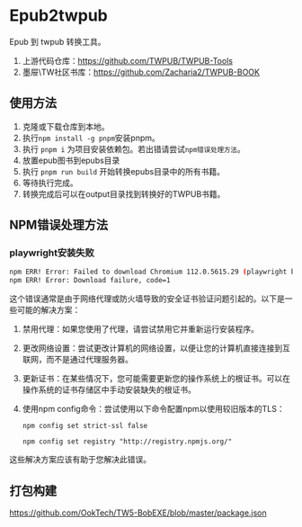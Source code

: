# Epub2twpub
Epub 到 twpub 转换工具。

1. 上游代码仓库：https://github.com/TWPUB/TWPUB-Tools
2. 墨屉\TW社区书库：https://github.com/Zacharia2/TWPUB-BOOK


## 使用方法

1. 克隆或下载仓库到本地。
2. 执行`npm install -g pnpm`安装pnpm。
3. 执行 `pnpm i` 为项目安装依赖包。若出错请尝试`npm错误处理方法`。
4. 放置epub图书到epubs目录
5. 执行 `pnpm run build` 开始转换epubs目录中的所有书籍。
6. 等待执行完成。
7. 转换完成后可以在output目录找到转换好的TWPUB书籍。

## NPM错误处理方法

### playwright安装失败

```sh
npm ERR! Error: Failed to download Chromium 112.0.5615.29 (playwright build v1055), caused by
npm ERR! Error: Download failure, code=1
```

这个错误通常是由于网络代理或防火墙导致的安全证书验证问题引起的。以下是一些可能的解决方案：

1. 禁用代理：如果您使用了代理，请尝试禁用它并重新运行安装程序。

2. 更改网络设置：尝试更改计算机的网络设置，以便让您的计算机直接连接到互联网，而不是通过代理服务器。

3. 更新证书：在某些情况下，您可能需要更新您的操作系统上的根证书。可以在操作系统的证书存储区中手动安装缺失的根证书。

4. 使用npm config命令：尝试使用以下命令配置npm以使用较旧版本的TLS：

   `npm config set strict-ssl false `

   `npm config set registry "http://registry.npmjs.org/"`

这些解决方案应该有助于您解决此错误。


## 打包构建

https://github.com/OokTech/TW5-BobEXE/blob/master/package.json
